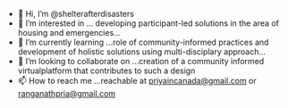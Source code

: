 - 👋 Hi, I’m @shelterafterdisasters
- 👀 I’m interested in ... developing participant-led solutions in the area of housing and emergencies...
- 🌱 I’m currently learning ...role of community-informed practices and development of holistic solutions using multi-disciplary approach...
- 💞️ I’m looking to collaborate on ...creation of a community informed virtualplatform that contributes to such a design
- 📫 How to reach me ...reachable at priyaincanada@gmail.com or ranganathpria@gmail.com

<!---
shelterafterdisasters/shelterafterdisasters is a ✨ special ✨ repository because its `README.md` (this file) appears on your GitHub profile.
You can click the Preview link to take a look at your changes.
--->
